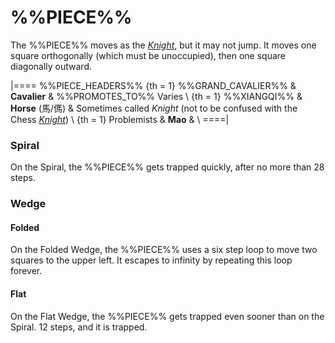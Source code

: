 # %%PIECE%%

The %%PIECE%% moves as the [*Knight*](knight.html), but it
may not jump. It moves one square orthogonally (which must
be unoccupied), then one square diagonally outward.

|====
%%PIECE_HEADERS%%
{th = 1} %%GRAND_CAVALIER%%
       & **Cavalier**
       & %%PROMOTES_TO%% Varies \\
{th = 1} %%XIANGQI%%
       & **Horse** (&#x99AC;/&#x508C;)
       & Sometimes called *Knight* (not to be confused with the
         Chess [*Knight*](knight.html)) \\
{th = 1} Problemists
       & **Mao**
       & \\
====|

### Spiral

On the Spiral, the %%PIECE%% gets trapped quickly, after
no more than 28 steps.

### Wedge

#### Folded

On the Folded Wedge, the %%PIECE%% uses a six step loop
to move two squares to the upper left. It escapes to
infinity by repeating this loop forever.

#### Flat

On the Flat Wedge, the %%PIECE%% gets trapped even sooner
than on the Spiral. 12 steps, and it is trapped.
